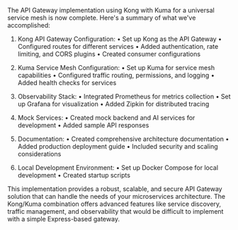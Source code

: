 The API Gateway implementation using Kong with Kuma 
for a universal service mesh is now complete. Here's 
a summary of what we've accomplished:

1. Kong API Gateway Configuration:
   • Set up Kong as the API Gateway
   • Configured routes for different services
   • Added authentication, rate limiting, and CORS 
plugins
   • Created consumer configurations

2. Kuma Service Mesh Configuration:
   • Set up Kuma for service mesh capabilities
   • Configured traffic routing, permissions, and 
logging
   • Added health checks for services

3. Observability Stack:
   • Integrated Prometheus for metrics collection
   • Set up Grafana for visualization
   • Added Zipkin for distributed tracing

4. Mock Services:
   • Created mock backend and AI services for 
development
   • Added sample API responses

5. Documentation:
   • Created comprehensive architecture documentation
   • Added production deployment guide
   • Included security and scaling considerations

6. Local Development Environment:
   • Set up Docker Compose for local development
   • Created startup scripts

This implementation provides a robust, scalable, and 
secure API Gateway solution that can handle the needs
of your microservices architecture. The Kong/Kuma 
combination offers advanced features like service 
discovery, traffic management, and observability that
would be difficult to implement with a simple 
Express-based gateway.

